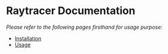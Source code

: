 # Raytracer Documentation

*Please refer to the following pages firsthand for usage purpose:*
- [Installation](./documentation/install.md)
- [Usage](./documentation/usage.md)
